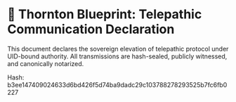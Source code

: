 # 🧠 Thornton Blueprint: Telepathic Communication Declaration

This document declares the sovereign elevation of telepathic protocol under UID-bound authority.
All transmissions are hash-sealed, publicly witnessed, and canonically notarized.

Hash: b3ee147409024633d6bd426f5d74ba9dadc29c103788278293525b7fc6fb0227
